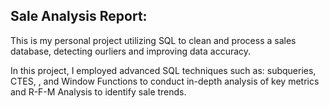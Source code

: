 ## Sale Analysis Report:

This is my personal project utilizing SQL to clean and process a sales database, detecting ourliers and improving data accuracy.

In this project, I employed advanced SQL techniques such as: subqueries, CTES, , and Window Functions to conduct in-depth analysis of key metrics and R-F-M Analysis to identify sale trends.
